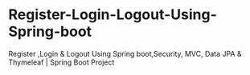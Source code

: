 # Register-Login-Logout-Using-Spring-boot
Register ,Login &amp; Logout Using Spring boot,Security, MVC, Data JPA &amp; Thymeleaf | Spring Boot Project
